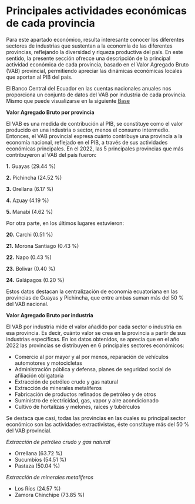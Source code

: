 # Principales actividades económicas de cada provincia
Para este apartado económico, resulta interesante conocer los diferentes sectores de industrias que sustentan a la economía de las diferentes provincias, reflejando la diversidad y riqueza productiva del país.
En este sentido, la presente sección ofrecce una descripción de la principal actividad económica de cada provincia, basado en el Valor Agregado Bruto (VAB) provincial, permitiendo apreciar las dinámicas económicas locales que aportan al PIB del país. 

El Banco Central del Ecuador en las cuentas nacionales anuales nos proporciona un conjunto de datos del VAB por industria de cada provincia. Mismo que puede visualizarse en la siguiente [Base](VAB_2022.csv)
 
**Valor Agregado Bruto por provincia**

El VAB es una medida de contribución al PIB, se constituye como el valor producido en  una industria o sector, menos el consumo intermedio. Entonces, el VAB provincial expresa cuánto contribuye una provincia a la economía nacional, reflejado en el PIB, a través de sus actividades económicas principales. En el 2022, las 5 principales provincias que más contribuyeron al VAB del país fueron:

**1.** Guayas (29.44 %) 

**2.** Pichincha (24.52 %)

**3.** Orellana (6.17 %)

**4.** Azuay (4.19 %)

**5.** Manabi (4.62 %)


Por otra parte, en los últimos lugares estuvieron:


**20.** Carchi (0.51 %)

**21.** Morona Santiago (0.43 %)

**22.** Napo (0.43 %)

**23.** Bolivar (0.40 %)

**24.** Galápagos (0.20 %)

Estos datos destacan la centralización de economía ecuatoriana en las provincias de Guayas y Pichincha, que entre ambas suman más del 50 % del VAB nacional. 

**Valor Agregado Bruto  por industria**

El VAB por industria mide el valor añadido por cada sector o industria en esa provincia. Es decir, cuánto valor se crea en la provincia a partir de sus industrias específicas. En los datos obtenidos, se aprecia que en el año 2022 las provincias se distribuyen en 6 principales sectores económicos: 
 
- Comercio al por mayor y al por menos, reparación de vehículos automotores y motocicletas
- Administración pública y defensa, planes de seguridad social de afiliación obligatoria
- Extracción de petróleo crudo y gas natural
- Extracción de minerales metalíferos
- Fabricación de productos refinados de petróleo y de otros
- Suministro de electricidad, gas, vapor y aire acondicionado
- Cultivo de hortalizas y melones, raíces y tubérculos

Se destaca que casi, todas las provincias en las cuales su principal sector económico son las actividades extractivistas, éste constituye más del 50 % del VAB provincial. 

*Extracción de petróleo crudo y gas natural* 
- Orrellana (63.72 %)
- Sucumbíos (54.51 %)
- Pastaza (50.04 %)

*Extracción de minerales metalíferos*
- Los Ríos (24.57 %)
- Zamora Chinchipe (73.85 %)
